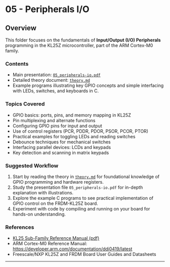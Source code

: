 # 05 - Peripherals I/O

## Overview

This folder focuses on the fundamentals of **Input/Output (I/O) Peripherals** programming in the KL25Z microcontroller, part of the ARM Cortex-M0 family.

### Contents

- Main presentation: [`05_peripherals-io.pdf`](./05_peripherals-io.pdf)  
- Detailed theory document: [`theory.md`](./theory.md)  
- Example programs illustrating key GPIO concepts and simple interfacing with LEDs, switches, and keyboards in C.  

### Topics Covered

- GPIO basics: ports, pins, and memory mapping in KL25Z  
- Pin multiplexing and alternate functions  
- Configuring GPIO pins for input and output  
- Use of control registers (PCR, PDDR, PDOR, PSOR, PCOR, PTOR)  
- Practical examples for toggling LEDs and reading switches  
- Debounce techniques for mechanical switches  
- Interfacing parallel devices: LCDs and keypads  
- Key detection and scanning in matrix keypads  

### Suggested Workflow

1. Start by reading the theory in [`theory.md`](./theory.md) for foundational knowledge of GPIO programming and hardware registers.  
2. Study the presentation file `05_peripherals-io.pdf` for in-depth explanation with illustrations.  
3. Explore the example C programs to see practical implementation of GPIO control on the FRDM-KL25Z board.  
4. Experiment with code by compiling and running on your board for hands-on understanding.

### References

- [KL25 Sub-Family Reference Manual (pdf)](../kl25-sub-family-reference-manual.pdf)  
- ARM Cortex-M0 Reference Manual: https://developer.arm.com/documentation/ddi0419/latest  
- Freescale/NXP KL25Z and FRDM Board User Guides and Datasheets  

---
